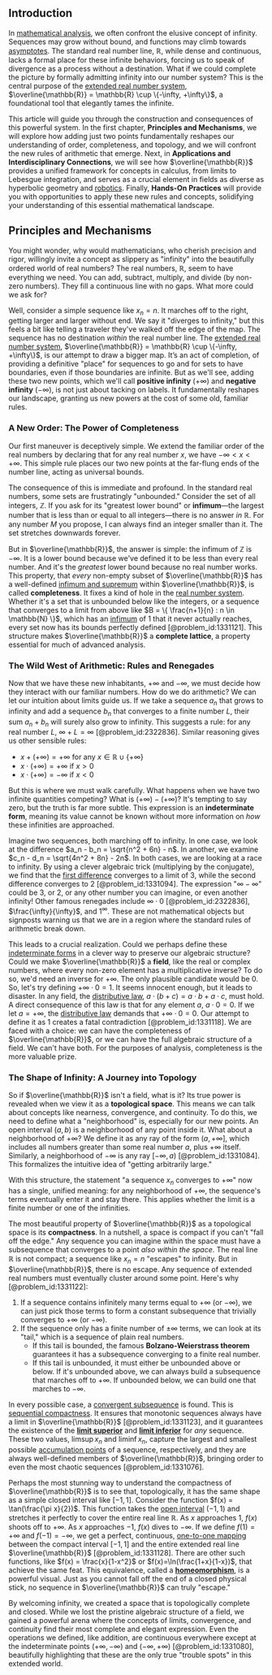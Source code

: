 ## Introduction
In [mathematical analysis](@article_id:139170), we often confront the elusive concept of infinity. Sequences may grow without bound, and functions may climb towards [asymptotes](@article_id:141326). The standard real number line, $\mathbb{R}$, while dense and continuous, lacks a formal place for these infinite behaviors, forcing us to speak of divergence as a process without a destination. What if we could complete the picture by formally admitting infinity into our number system? This is the central purpose of the [extended real number system](@article_id:136275), $\overline{\mathbb{R}} = \mathbb{R} \cup \{-\infty, +\infty\}$, a foundational tool that elegantly tames the infinite.

This article will guide you through the construction and consequences of this powerful system. In the first chapter, **Principles and Mechanisms**, we will explore how adding just two points fundamentally reshapes our understanding of order, completeness, and topology, and we will confront the new rules of arithmetic that emerge. Next, in **Applications and Interdisciplinary Connections**, we will see how $\overline{\mathbb{R}}$ provides a unified framework for concepts in calculus, from limits to Lebesgue integration, and serves as a crucial element in fields as diverse as hyperbolic geometry and [robotics](@article_id:150129). Finally, **Hands-On Practices** will provide you with opportunities to apply these new rules and concepts, solidifying your understanding of this essential mathematical landscape.

## Principles and Mechanisms

You might wonder, why would mathematicians, who cherish precision and rigor, willingly invite a concept as slippery as "infinity" into the beautifully ordered world of real numbers? The real numbers, $\mathbb{R}$, seem to have everything we need. You can add, subtract, multiply, and divide (by non-zero numbers). They fill a continuous line with no gaps. What more could we ask for?

Well, consider a simple sequence like $x_n = n$. It marches off to the right, getting larger and larger without end. We say it "diverges to infinity," but this feels a bit like telling a traveler they've walked off the edge of the map. The sequence has no destination *within* the real number line. The [extended real number system](@article_id:136275), $\overline{\mathbb{R}} = \mathbb{R} \cup \{-\infty, +\infty\}$, is our attempt to draw a bigger map. It’s an act of completion, of providing a definitive "place" for sequences to go and for sets to have boundaries, even if those boundaries are infinite. But as we'll see, adding these two new points, which we'll call **positive infinity** ($+\infty$) and **negative infinity** ($-\infty$), is not just about tacking on labels. It fundamentally reshapes our landscape, granting us new powers at the cost of some old, familiar rules.

### A New Order: The Power of Completeness

Our first maneuver is deceptively simple. We extend the familiar order of the real numbers by declaring that for any real number $x$, we have $-\infty < x < +\infty$. This simple rule places our two new points at the far-flung ends of the number line, acting as universal bounds.

The consequence of this is immediate and profound. In the standard real numbers, some sets are frustratingly "unbounded." Consider the set of all integers, $\mathbb{Z}$. If you ask for its "greatest lower bound" or **infimum**—the largest number that is less than or equal to all integers—there is no answer *in* $\mathbb{R}$. For any number $M$ you propose, I can always find an integer smaller than it. The set stretches downwards forever.

But in $\overline{\mathbb{R}}$, the answer is simple: the infimum of $\mathbb{Z}$ is $-\infty$. It is a lower bound because we've defined it to be less than every real number. And it's the *greatest* lower bound because no real number works. This property, that *every* non-empty subset of $\overline{\mathbb{R}}$ has a well-defined [infimum and supremum](@article_id:136917) within $\overline{\mathbb{R}}$, is called **completeness**. It fixes a kind of hole in the [real number system](@article_id:157280). Whether it's a set that is unbounded below like the integers, or a sequence that converges to a limit from above like $B = \{ \frac{n+1}{n} : n \in \mathbb{N} \}$, which has an [infimum](@article_id:139624) of $1$ that it never actually reaches, every set now has its bounds perfectly defined [@problem_id:1331121]. This structure makes $\overline{\mathbb{R}}$ a **complete lattice**, a property essential for much of advanced analysis.

### The Wild West of Arithmetic: Rules and Renegades

Now that we have these new inhabitants, $+\infty$ and $-\infty$, we must decide how they interact with our familiar numbers. How do we do arithmetic? We can let our intuition about limits guide us. If we take a sequence $a_n$ that grows to infinity and add a sequence $b_n$ that converges to a finite number $L$, their sum $a_n + b_n$ will surely also grow to infinity. This suggests a rule: for any real number $L$, $\infty + L = \infty$ [@problem_id:2322836]. Similar reasoning gives us other sensible rules:
- $x + (+\infty) = +\infty$ for any $x \in \mathbb{R} \cup \{+\infty\}$
- $x \cdot (+\infty) = +\infty$ if $x > 0$
- $x \cdot (+\infty) = -\infty$ if $x < 0$

But this is where we must walk carefully. What happens when we have two infinite quantities competing? What is $(+\infty) - (+\infty)$? It's tempting to say zero, but the truth is far more subtle. This expression is an **indeterminate form**, meaning its value cannot be known without more information on *how* these infinities are approached.

Imagine two sequences, both marching off to infinity. In one case, we look at the difference $a_n - b_n = \sqrt{n^2 + 6n} - n$. In another, we examine $c_n - d_n = \sqrt{4n^2 + 8n} - 2n$. In both cases, we are looking at a race to infinity. By using a clever algebraic trick (multiplying by the conjugate), we find that the [first difference](@article_id:275181) converges to a limit of $3$, while the second difference converges to $2$ [@problem_id:1331094]. The expression "$\infty - \infty$" could be 3, or 2, or any other number you can imagine, or even another infinity! Other famous renegades include $\infty \cdot 0$ [@problem_id:2322836], $\frac{\infty}{\infty}$, and $1^\infty$. These are not mathematical objects but signposts warning us that we are in a region where the standard rules of arithmetic break down.

This leads to a crucial realization. Could we perhaps define these [indeterminate forms](@article_id:143807) in a clever way to preserve our algebraic structure? Could we make $\overline{\mathbb{R}}$ a **field**, like the real or complex numbers, where every non-zero element has a multiplicative inverse? To do so, we'd need an inverse for $+\infty$. The only plausible candidate would be $0$. So, let's try defining $+\infty \cdot 0 = 1$. It seems innocent enough, but it leads to disaster. In any field, the [distributive law](@article_id:154238), $a \cdot (b+c) = a \cdot b + a \cdot c$, must hold. A direct consequence of this law is that for any element $a$, $a \cdot 0 = 0$. If we let $a = +\infty$, the [distributive law](@article_id:154238) demands that $+\infty \cdot 0 = 0$. Our attempt to define it as $1$ creates a fatal contradiction [@problem_id:1331118]. We are faced with a choice: we can have the completeness of $\overline{\mathbb{R}}$, or we can have the full algebraic structure of a field. We can't have both. For the purposes of analysis, completeness is the more valuable prize.

### The Shape of Infinity: A Journey into Topology

So if $\overline{\mathbb{R}}$ isn't a field, what is it? Its true power is revealed when we view it as a **topological space**. This means we can talk about concepts like nearness, convergence, and continuity. To do this, we need to define what a "neighborhood" is, especially for our new points. An open interval $(a,b)$ is a neighborhood of any point inside it. What about a neighborhood of $+\infty$? We define it as any ray of the form $(a, +\infty]$, which includes all numbers greater than some real number $a$, plus $+\infty$ itself. Similarly, a neighborhood of $-\infty$ is any ray $[-\infty, a)$ [@problem_id:1331084]. This formalizes the intuitive idea of "getting arbitrarily large."

With this structure, the statement "a sequence $x_n$ converges to $+\infty$" now has a single, unified meaning: for any neighborhood of $+\infty$, the sequence's terms eventually enter it and stay there. This applies whether the limit is a finite number or one of the infinities.

The most beautiful property of $\overline{\mathbb{R}}$ as a topological space is its **compactness**. In a nutshell, a space is compact if you can't "fall off the edge." Any sequence you can imagine within the space must have a subsequence that converges to a point *also within the space*. The real line $\mathbb{R}$ is not compact; a sequence like $x_n = n$ "escapes" to infinity. But in $\overline{\mathbb{R}}$, there is no escape. Any sequence of extended real numbers must eventually cluster around some point. Here's why [@problem_id:1331122]:
1.  If a sequence contains infinitely many terms equal to $+\infty$ (or $-\infty$), we can just pick those terms to form a constant subsequence that trivially converges to $+\infty$ (or $-\infty$).
2.  If the sequence only has a finite number of $\pm\infty$ terms, we can look at its "tail," which is a sequence of plain real numbers.
    *   If this tail is bounded, the famous **Bolzano-Weierstrass theorem** guarantees it has a subsequence converging to a finite real number.
    *   If this tail is unbounded, it must either be unbounded above or below. If it's unbounded above, we can always build a subsequence that marches off to $+\infty$. If unbounded below, we can build one that marches to $-\infty$.

In every possible case, a [convergent subsequence](@article_id:140766) is found. This is [sequential compactness](@article_id:143833). It ensures that monotonic sequences always have a limit in $\overline{\mathbb{R}}$ [@problem_id:1331123], and it guarantees the existence of the **[limit superior](@article_id:136283)** and **[limit inferior](@article_id:144788)** for *any* sequence. These two values, $\limsup x_n$ and $\liminf x_n$, capture the largest and smallest possible [accumulation points](@article_id:176595) of a sequence, respectively, and they are always well-defined members of $\overline{\mathbb{R}}$, bringing order to even the most chaotic sequences [@problem_id:1331076].

Perhaps the most stunning way to understand the compactness of $\overline{\mathbb{R}}$ is to see that, topologically, it has the same shape as a simple closed interval like $[-1, 1]$. Consider the function $f(x) = \tan(\frac{\pi x}{2})$. This function takes the [open interval](@article_id:143535) $(-1, 1)$ and stretches it perfectly to cover the entire real line $\mathbb{R}$. As $x$ approaches $1$, $f(x)$ shoots off to $+\infty$. As $x$ approaches $-1$, $f(x)$ dives to $-\infty$. If we define $f(1)=+\infty$ and $f(-1)=-\infty$, we get a perfect, continuous, [one-to-one mapping](@article_id:183298) between the compact interval $[-1, 1]$ and the entire extended real line $\overline{\mathbb{R}}$ [@problem_id:1331128]. There are other such functions, like $f(x) = \frac{x}{1-x^2}$ or $f(x)=\ln(\frac{1+x}{1-x})$, that achieve the same feat. This equivalence, called a **[homeomorphism](@article_id:146439)**, is a powerful visual. Just as you cannot fall off the end of a closed physical stick, no sequence in $\overline{\mathbb{R}}$ can truly "escape."

By welcoming infinity, we created a space that is topologically complete and closed. While we lost the pristine algebraic structure of a field, we gained a powerful arena where the concepts of limits, convergence, and continuity find their most complete and elegant expression. Even the operations we defined, like addition, are continuous everywhere except at the indeterminate points $(+\infty, -\infty)$ and $(-\infty, +\infty)$ [@problem_id:1331080], beautifully highlighting that these are the only true "trouble spots" in this extended world.